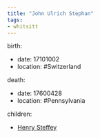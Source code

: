 ```yaml
---
title: "John Ulrich Stephan"
tags:
- whitsitt
---
```


birth:
  - date: 17101002
  - location: #Switzerland

death:
  - date: 17600428
  - location: #Pennsylvania 

children:
  - [Henry Steffey](Henry%20Steffey.md)

